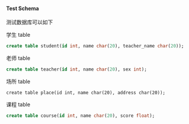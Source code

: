 #### Test Schema

测试数据库可以如下

学生 table

```sql
create table student(id int, name char(20), teacher_name char(20));
```

老师 table

```sql
create table teacher(id int, name char(20), sex int);
```

场所 table

```
create table place(id int, name char(20), address char(20));
```

课程 table

```sql
create table course(id int, name char(20), score float);
```

